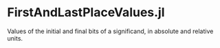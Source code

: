 # FirstAndLastPlaceValues.jl
Values of the initial and final bits of a significand, in absolute and relative units.
